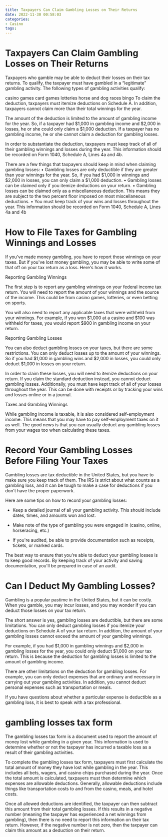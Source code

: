 ```yaml
---
title: Taxpayers Can Claim Gambling Losses on Their Returns
date: 2022-11-30 00:58:03
categories:
- Casino
tags:
---
```



#  Taxpayers Can Claim Gambling Losses on Their Returns

Taxpayers who gamble may be able to deduct their losses on their tax returns. To qualify, the taxpayer must have gambled in a “legitimate” gambling activity. The following types of gambling activities qualify:

casino games
card games
lotteries
horse and dog races
bingo
To claim the deduction, taxpayers must itemize deductions on Schedule A. In addition, taxpayers cannot claim more than their total winnings for the year.

The amount of the deduction is limited to the amount of gambling income for the year. So, if a taxpayer had $1,000 in gambling income and $2,000 in losses, he or she could only claim a $1,000 deduction. If a taxpayer has no gambling income, he or she cannot claim a deduction for gambling losses.

In order to substantiate the deduction, taxpayers must keep track of all of their gambling winnings and losses during the year. This information should be recorded on Form 1040, Schedule A, Lines 4a and 4b. 

There are a few things that taxpayers should keep in mind when claiming gambling losses: 
• Gambling losses are only deductible if they are greater than your winnings for the year. So, if you had $1,000 in winnings and $2,000 in losses, you can only claim a $1,000 deduction. 
• Gambling losses can be claimed only if you itemize deductions on your return. 
• Gambling losses can be claimed only as a miscellaneous deduction. This means they are subject to the two percent floor imposed on most miscellaneous deductions. 
• You must keep track of your wins and losses throughout the year. This information should be recorded on Form 1040, Schedule A, Lines 4a and 4b

#  How to File Taxes for Gambling Winnings and Losses

If you've made money gambling, you have to report those winnings on your taxes. But if you've lost money gambling, you may be able to write some of that off on your tax return as a loss. Here's how it works.

Reporting Gambling Winnings

The first step is to report any gambling winnings on your federal income tax return. You will need to report the amount of your winnings and the source of the income. This could be from casino games, lotteries, or even betting on sports.

You will also need to report any applicable taxes that were withheld from your winnings. For example, if you won $1,000 at a casino and $100 was withheld for taxes, you would report $900 in gambling income on your return.

Reporting Gambling Losses

You can also deduct gambling losses on your taxes, but there are some restrictions. You can only deduct losses up to the amount of your winnings. So if you had $1,000 in gambling wins and $2,000 in losses, you could only deduct $1,000 in losses on your return.

In order to claim these losses, you will need to itemize deductions on your return. If you claim the standard deduction instead, you cannot deduct gambling losses. Additionally, you must have kept track of all of your losses throughout the year. This can be done with receipts or by tracking your wins and losses online or in a journal.

Taxes and Gambling Winnings

While gambling income is taxable, it is also considered self-employment income. This means that you may have to pay self-employment taxes on it as well. The good news is that you can usually deduct any gambling losses from your wages too when calculating these taxes.

#  Record Your Gambling Losses Before Filing Your Taxes

Gambling losses are tax deductible in the United States, but you have to make sure you keep track of them. The IRS is strict about what counts as a gambling loss, and it can be tough to make a case for deductions if you don't have the proper paperwork.

Here are some tips on how to record your gambling losses:

- Keep a detailed journal of all your gambling activity. This should include dates, times, and amounts won and lost.

- Make note of the type of gambling you were engaged in (casino, online, horseracing, etc.)

- If you're audited, be able to provide documentation such as receipts, tickets, or marked cards.

The best way to ensure that you're able to deduct your gambling losses is to keep good records. By keeping track of your activity and saving documentation, you'll be prepared in case of an audit.

#  Can I Deduct My Gambling Losses?

Gambling is a popular pastime in the United States, but it can be costly. When you gamble, you may incur losses, and you may wonder if you can deduct those losses on your tax return.

The short answer is yes, gambling losses are deductible, but there are some limitations. You can only deduct gambling losses if you itemize your deductions on Schedule A of your tax return. In addition, the amount of your gambling losses cannot exceed the amount of your gambling winnings.

For example, if you had $1,000 in gambling winnings and $2,000 in gambling losses for the year, you could only deduct $1,000 on your tax return. This is because the deduction for gambling losses is limited to the amount of gambling income.

There are other limitations on the deduction for gambling losses. For example, you can only deduct expenses that are ordinary and necessary in carrying out your gambling activities. In addition, you cannot deduct personal expenses such as transportation or meals.

If you have questions about whether a particular expense is deductible as a gambling loss, it is best to speak with a tax professional.

#  gambling losses tax form

The gambling losses tax form is a document used to report the amount of money lost while gambling in a given year. This information is used to determine whether or not the taxpayer has incurred a taxable loss as a result of their gambling activities.

To complete the gambling losses tax form, taxpayers must first calculate the total amount of money they have lost while gambling in the year. This includes all bets, wagers, and casino chips purchased during the year. Once the total amount is calculated, taxpayers must then determine which expenses are allowable deductions. Generally, allowable deductions include things like transportation costs to and from the casino, meals, and hotel costs.

Once all allowed deductions are identified, the taxpayer can then subtract this amount from their total gambling losses. If this results in a negative number (meaning the taxpayer has experienced a net winnings from gambling), then there is no need to report this information on their tax return. However, if the negative number is not zero, then the taxpayer can claim this amount as a deduction on their return.